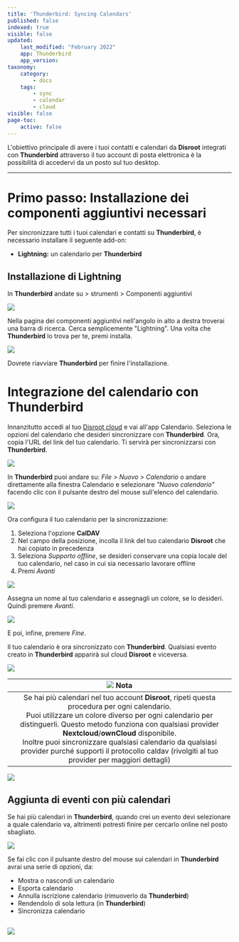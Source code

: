 ```yaml
---
title: 'Thunderbird: Syncing Calendars'
published: false
indexed: true
visible: false
updated:
    last_modified: "February 2022"		
    app: Thunderbird
    app_version:
taxonomy:
    category:
        - docs
    tags:
        - sync
        - calendar
        - cloud
visible: false
page-toc:
    active: false
---
```


L'obiettivo principale di avere i tuoi contatti e calendari da **Disroot** integrati con **Thunderbird** attraverso il tuo account di posta elettronica è la possibilità di accedervi da un posto sul tuo desktop.

---------

# Primo passo: Installazione dei componenti aggiuntivi necessari

Per sincronizzare tutti i tuoi calendari e contatti su **Thunderbird**, è necessario installare il seguente add-on:

* **Lightning:** un calendario per **Thunderbird**

## Installazione di Lightning

In **Thunderbird** andate su > strumenti > Componenti aggiuntivi

![](en/thunderbird_1.png)

Nella pagina dei componenti aggiuntivi nell'angolo in alto a destra troverai una barra di ricerca. Cerca semplicemente "Lightning". Una volta che **Thunderbird** lo trova per te, premi installa.

![](en/thunderbird_2.png)

Dovrete riavviare **Thunderbird** per finire l'installazione.

# Integrazione del calendario con Thunderbird

Innanzitutto accedi al tuo [Disroot cloud](https://cloud.disroot.org) e vai all'app Calendario. Seleziona le opzioni del calendario che desideri sincronizzare con **Thunderbird**.
Ora, copia l'URL del link del tuo calendario. Ti servirà per sincronizzarsi con **Thunderbird**.

 ![](en/thunderbird_6.png)

In **Thunderbird** puoi andare su: *File > Nuovo > Calendario* o andare direttamente alla finestra Calendario e selezionare *"Nuovo calendario"* facendo clic con il pulsante destro del mouse sull'elenco del calendario.

![](en/thunderbird_7.png)

Ora configura il tuo calendario per la sincronizzazione:
1. Seleziona l'opzione **CalDAV**
2. Nel campo della posizione, incolla il link del tuo calendario **Disroot** che hai copiato in precedenza
3. Seleziona *Supporto offline*, se desideri conservare una copia locale del tuo calendario, nel caso in cui sia necessario lavorare offline
4. Premi *Avanti*

![](en/thunderbird_8.png)

Assegna un nome al tuo calendario e assegnagli un colore, se lo desideri.<br>
Quindi premere *Avanti*.

![](en/thunderbird_9.png)

E poi, infine, premere *Fine*.

Il tuo calendario è ora sincronizzato con **Thunderbird**. Qualsiasi evento creato in **Thunderbird** apparirà sul cloud **Disroot** e viceversa.

![](en/thunderbird_10.png)

|![](en/note.png) **Nota**|
|:--:|
|Se hai più calendari nel tuo account **Disroot**, ripeti questa procedura per ogni calendario.<br> Puoi utilizzare un colore diverso per ogni calendario per distinguerli. Questo metodo funziona con qualsiasi provider **Nextcloud**/**ownCloud** disponibile.<br>Inoltre puoi sincronizzare qualsiasi calendario da qualsiasi provider purché supporti il ​​protocollo caldav (rivolgiti al tuo provider per maggiori dettagli)| 
![](en/thunderbird_11.png)

## Aggiunta di eventi con più calendari
Se hai più calendari in **Thunderbird**, quando crei un evento devi selezionare a quale calendario va, altrimenti potresti finire per cercarlo online nel posto sbagliato.

![](en/thunderbird_12.png)

Se fai clic con il pulsante destro del mouse sui calendari in **Thunderbird** avrai una serie di opzioni, da:

* Mostra o nascondi un calendario
* Esporta calendario
* Annulla iscrizione calendario (rimuoverlo da **Thunderbird**)
* Rendendolo di sola lettura (in **Thunderbird**)
* Sincronizza calendario 

![](en/thunderbird_13.png)
---
